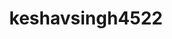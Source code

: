 ---
title: keshavsingh4522
github: https://github.com/keshavsingh4522
mode: dark
transition: 3s
archetype:
  - Little Bit of Everything
---